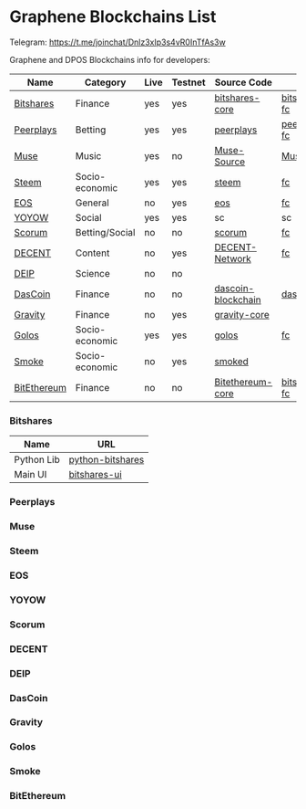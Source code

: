 # Graphene Blockchains List

Telegram: https://t.me/joinchat/Dnlz3xIp3s4vR0InTfAs3w

Graphene and DPOS Blockchains info for developers:

| Name | Category | Live | Testnet | Source Code | FC | More |
| --- | --- | --- | --- | --- | --- | --- |
| [Bitshares](https://bitshares.org/) | Finance | yes | yes | [bitshares-core](https://github.com/bitshares/bitshares-core) | [bitshares-fc](https://github.com/bitshares/bitshares-fc) | [More]() |
| [Peerplays](https://www.peerplays.com/) | Betting | yes | yes | [peerplays](https://github.com/PBSA/peerplays) | [peerplays-fc](https://github.com/PBSA/peerplays-fc) | [More]() |
| [Muse](http://museblockchain.com/) | Music | yes | no | [Muse-Source](https://github.com/themuseblockchain/Muse-Source) | [Muse-FC](https://github.com/themuseblockchain/Muse-FC) | | 
| [Steem](http://steemit.com/) | Socio-economic | yes | yes | [steem](https://github.com/steemit/steem) | [fc](https://github.com/steemit/fc) | | 
| [EOS](https://eos.io/) | General | no | yes | [eos](https://github.com/EOSIO/eos) | [fc](https://github.com/EOSIO/eos/tree/master/libraries/fc) | | 
| [YOYOW](https://yoyow.org/) | Social | yes | yes | sc | sc | | 
| [Scorum](https://scorumcoins.com/) | Betting/Social | no | no | [scorum](https://github.com/scorum/scorum) | [fc](https://github.com/scorum/fc) | | 
| [DECENT](https://decent.ch/) | Content | no | yes | [DECENT-Network](https://github.com/DECENTfoundation/DECENT-Network) | [fc](https://github.com/DECENTfoundation/fc) | | 
| [DEIP](http://deip.world/) | Science | no | no |  |  | 
| [DasCoin](https://dascoin.com) | Finance | no | no | [dascoin-blockchain](https://github.com/techsolutions-ltd/dascoin-blockchain) | [dascoin-fc](https://github.com/techsolutions-ltd/dascoin-fc) | | 
| [Gravity](https://www.gravityprotocol.org/) | Finance | no | yes | [gravity-core](https://github.com/GravityProtocol/gravity-core) |  | | |
| [Golos](https://golos.io/) | Socio-economic | yes | yes | [golos](https://github.com/GolosChain/golos) | [fc](https://github.com/GolosChain/fc) | | |
| [Smoke](https://smoke.network/) | Socio-economic | no | yes | [smoked](https://github.com/smokenetwork/smoked) | | | 
| [BitEthereum](https://www.bitethereum.io) | Finance | no | no | [Bitethereum-core](https://github.com/BitethereumFoundation/Bitethereum-core) | [bitshares-fc](https://github.com/BitethereumFoundation/bitshares-fc) | | 

### Bitshares

| Name | URL |
| --- | --- |
| Python Lib |  [python-bitshares](https://github.com/bitshares/python-bitshares) |
| Main UI |  [bitshares-ui](https://github.com/bitshares/bitshares-ui) |


### Peerplays

### Muse

### Steem

### EOS

### YOYOW

### Scorum

### DECENT

### DEIP

### DasCoin

### Gravity

### Golos

### Smoke 

### BitEthereum



